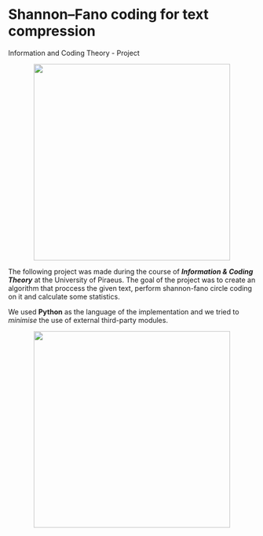 # Shannon–Fano coding for text compression

Information and Coding Theory - Project

<p align="center">
  <img height="400" src="https://i.imgur.com/nXjgloJ.png">
</p>

The following project was made during the course of ***Information & Coding Theory*** at the University of Piraeus. The goal of the project was to create an algorithm that proccess the given text, perform shannon-fano circle coding on it and calculate some statistics.

We used **Python** as the language of the implementation and we tried to *minimise* the use of external third-party modules.

<p align="center">
  <img height="400" src="https://i.imgur.com/zogJ7MG.png">
</p>
